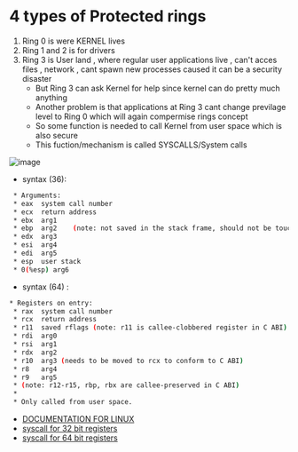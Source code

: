 # 4 types of Protected rings  
1. Ring 0 is were KERNEL lives
2. Ring 1 and 2 is for drivers
3. Ring 3 is User land , where regular user applications live , can't acces files , network , cant spawn new processes caused it can be a security disaster
   - But Ring 3 can ask Kernel for help since kernel can do pretty much anything
   - Another problem is that applications at Ring 3 cant change previlage level to Ring 0 which will again compermise rings concept
   - So some function is needed to call Kernel from user space which is also secure
   - This fuction/mechanism is called SYSCALLS/System calls
  
![image](https://github.com/KRIISHSHARMA/asm-x86/assets/86760658/83be4af2-185e-4025-a822-8010f3ff84a3)

- syntax (36):
``` sh
 * Arguments:
 * eax  system call number
 * ecx  return address
 * ebx  arg1
 * ebp  arg2	(note: not saved in the stack frame, should not be touched)
 * edx  arg3
 * esi  arg4
 * edi  arg5
 * esp  user stack
 * 0(%esp) arg6
```

 - syntax (64) :
``` sh
* Registers on entry:
 * rax  system call number
 * rcx  return address
 * r11  saved rflags (note: r11 is callee-clobbered register in C ABI)
 * rdi  arg0
 * rsi  arg1
 * rdx  arg2
 * r10  arg3 (needs to be moved to rcx to conform to C ABI)
 * r8   arg4
 * r9   arg5
 * (note: r12-r15, rbp, rbx are callee-preserved in C ABI)
 *
 * Only called from user space.
```

- [DOCUMENTATION FOR LINUX](https://github.com/torvalds/linux/blob/master/arch/x86/entry/entry_64_compat.S)
- [syscall for 32 bit registers](https://github.com/torvalds/linux/blob/master/arch/x86/entry/syscalls/syscall_32.tbl)
- [syscall for 64 bit registers](https://github.com/torvalds/linux/blob/master/arch/x86/entry/syscalls/syscall_64.tbl)
